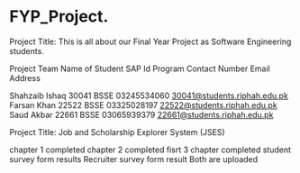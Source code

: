 # FYP_Project.

Project Title:
This is all about our Final Year Project as Software Engineering students.

Project Team
Name of Student	    SAP Id          	Program	     Contact Number	           Email Address

Shahzaib Ishaq     	30041              	BSSE	        03245534060	             30041@students.riphah.edu.pk
Farsan Khan       	22522	              BSSE        	03325028197              22522@students.riphah.edu.pk
Saud Akbar 	        22661	     	        BSSE          03065939379	             22661@students.riphah.edu.pk

 Project Title: Job and Scholarship Explorer System (JSES)

chapter 1 completed 
 chapter 2 completed
 fisrt 3 chapter completed 
 student survey form results 
 Recruiter survey form result
 Both are uploaded 
